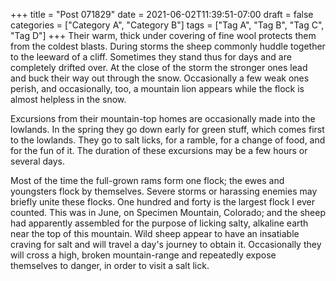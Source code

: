 +++
title = "Post 071829"
date = 2021-06-02T11:39:51-07:00
draft = false
categories = ["Category A", "Category B"]
tags = ["Tag A", "Tag B", "Tag C", "Tag D"]
+++
Their warm, thick under covering of fine wool protects them from the coldest blasts. During storms the sheep commonly huddle together to the leeward of a cliff. Sometimes they stand thus for days and are completely drifted over. At the close of the storm the stronger ones lead and buck their way out through the snow. Occasionally a few weak ones perish, and occasionally, too, a mountain lion appears while the flock is almost helpless in the snow.

Excursions from their mountain-top homes are occasionally made into the lowlands. In the spring they go down early for green stuff, which comes first to the lowlands. They go to salt licks, for a ramble, for a change of food, and for the fun of it. The duration of these excursions may be a few hours or several days.

Most of the time the full-grown rams form one flock; the ewes and youngsters flock by themselves. Severe storms or harassing enemies may briefly unite these flocks. One hundred and forty is the largest flock I ever counted. This was in June, on Specimen Mountain, Colorado; and the sheep had apparently assembled for the purpose of licking salty, alkaline earth near the top of this mountain. Wild sheep appear to have an insatiable craving for salt and will travel a day's journey to obtain it. Occasionally they will cross a high, broken mountain-range and repeatedly expose themselves to danger, in order to visit a salt lick.
